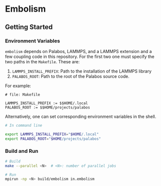 # Embolism

## Getting Started

### Environment Variables

`embolism` depends on Palabos, LAMMPS, and a LAMMPS extension and a few coupling code in this repository. For the first two one must specify the two paths in the `Makefile`.
These are:

1. `LAMMPS_INSTALL_PREFIX`: Path to the installation of the LAMMPS library
2. `PALABOS_ROOT`: Path to the root of the Palabos source code.

For example:

```make
# file: Makefile

LAMMPS_INSTALL_PREFIX := $$HOME/.local
PALABOS_ROOT := $$HOME/projects/palabos
```

Alternatively, one can set corresponding environment variables in the shell.

```sh
# In command line

export LAMMPS_INSTALL_PREFIX="$HOME/.local"
export PALABOS_ROOT="$HOME/projects/palabos"
```


### Build and Run

```sh
# Build
make --parallel <N>  # <N>: number of parallel jobs

# Run
mpirun -np <N> build/embolism in.embolism
```

